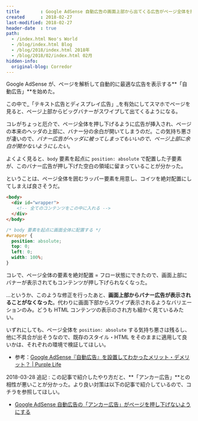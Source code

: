```yaml
---
title        : Google AdSense 自動広告の画面上部から出てくる広告がページ全体を押し下げる件
created      : 2018-02-27
last-modified: 2018-02-27
header-date  : true
path:
  - /index.html Neo's World
  - /blog/index.html Blog
  - /blog/2018/index.html 2018年
  - /blog/2018/02/index.html 02月
hidden-info:
  original-blog: Corredor
---
```


Google AdSense が、ページを解析して自動的に最適な広告を表示する**「自動広告」**を始めた。

この中で_「テキスト広告とディスプレイ広告」_を有効にしてスマホでページを見ると、ページ上部からビッグバナーがスワイプして出てくるようになる。

コレがちょっと厄介で、ページ全体を押し下げるように広告が挿入され、ページの本来のヘッダの上部に、バナー分の余白が開いてしまうのだ。この気持ち悪さが凄いので、_バナー広告がヘッダに被ってしまってもいいので、ページ上部に余白が開かないようにしたい_。

よくよく見ると、`body` 要素を起点に `position: absolute` で配置した子要素が、このバナー広告が押し下げた空白の領域に留まっていることが分かった。

ということは、ページ全体を囲むラッパー要素を用意し、コイツを絶対配置にしてしまえば良さそうだ。

```html
<body>
  <div id="wrapper">
    <!-- 全てのコンテンツをこの中に入れる -->
  </div>
</body>
```

```css
/* body 要素を起点に画面全体に配置する */
#wrapper {
  position: absolute;
  top: 0;
  left: 0;
  width: 100%;
}
```

コレで、ページ全体の要素を絶対配置 = フロー状態にできたので、画面上部にバナーが表示されてもコンテンツが押し下げられなくなった。

…というか、このような修正を行ったあと、**画面上部からバナー広告が表示されることがなくなった**。代わりに画面下部からスワイプ表示されるようなバリエーションのみ。どうも HTML コンテンツの表示のされ方も細かく見ているみたい。

いずれにしても、ページ全体を `position: absolute` する気持ち悪さは残るし、他に不具合が出そうなので、既存のスタイル・HTML をそのままに適用して良いかは、それぞれの環境で検証してほしい。

- 参考：[Google AdSense『自動広告』を設置してわかったメリット・デメリット？ | Purple Life](https://love-wave.com/adsense-auto-ads/#AdSense-2)

2018-03-28 追記 : この記事で紹介したやり方だと、**「アンカー広告」**との相性が悪いことが分かった。より良い対策は以下の記事で紹介しているので、コチラを参照してほしい。

- [Google AdSense 自動広告の「アンカー広告」がページを押し下げないようにする](/blog/2018/03/28-02.html)
